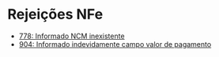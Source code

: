 # Rejeições NFe

- [778: Informado NCM inexistente](/faq/rejeicao778.md)
- [904: Informado indevidamente campo valor de pagamento](/faq/rejeicao904.md)
